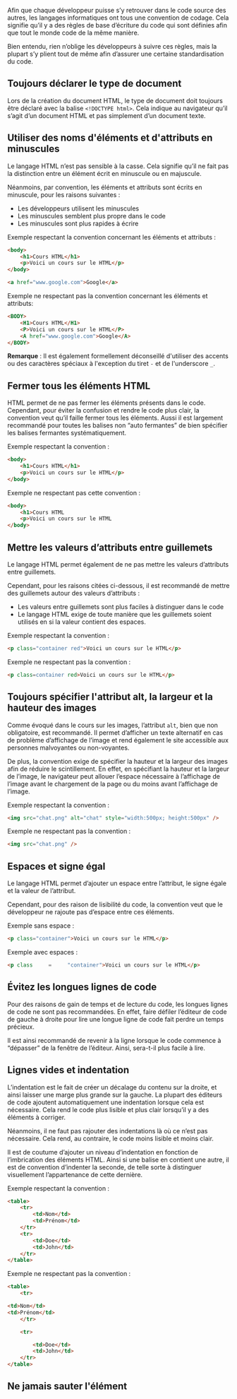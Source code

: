 Afin que chaque développeur puisse s’y retrouver dans le code source des autres, les langages informatiques ont tous une convention de codage. Cela signifie qu’il y a des règles de base d’écriture du code qui sont définies afin que tout le monde code de la même manière.

Bien entendu, rien n’oblige les développeurs à suivre ces règles, mais la plupart s’y plient tout de même afin d’assurer une certaine standardisation du code.

## Toujours déclarer le type de document

Lors de la création du document HTML, le type de document doit toujours être déclaré avec la balise ```<!DOCTYPE html>```. Cela indique au navigateur qu’il s’agit d’un document HTML et pas simplement d’un document texte.

## Utiliser des noms d'éléments et d'attributs en minuscules

Le langage HTML n’est pas sensible à la casse. Cela signifie qu’il ne fait pas la distinction entre un élément écrit en minuscule ou en majuscule.

Néanmoins, par convention, les éléments et attributs sont écrits en minuscule, pour les raisons suivantes :

- Les développeurs utilisent les minuscules
- Les minuscules semblent plus propre dans le code
- Les minuscules sont plus rapides à écrire

Exemple respectant la convention concernant les éléments et attributs :

```html
<body>
    <h1>Cours HTML</h1>
    <p>Voici un cours sur le HTML</p>
</body>

<a href="www.google.com">Google</a>
```

Exemple ne respectant pas la convention concernant les éléments et attributs:

```html
<BODY>
    <H1>Cours HTML</H1>
    <P>Voici un cours sur le HTML</P>
    <A href="www.google.com">Google</A>
</BODY>
```

__Remarque__ : Il est également formellement déconseillé d'utiliser des accents ou des caractères spéciaux à l'exception du tiret ```-``` et de l'underscore ```_```.

## Fermer tous les éléments HTML

HTML permet de ne pas fermer les éléments présents dans le code. Cependant, pour éviter la confusion et rendre le code plus clair, la convention veut qu’il faille fermer tous les éléments. Aussi il est largement recommandé pour toutes les balises non “auto fermantes” de bien spécifier les balises fermantes systématiquement.

Exemple respectant la convention : 

```html
<body>
    <h1>Cours HTML</h1>
    <p>Voici un cours sur le HTML</p>
</body>
```

Exemple ne respectant pas cette convention :

```html
<body>
    <h1>Cours HTML
    <p>Voici un cours sur le HTML
</body>
```

## Mettre les valeurs d’attributs entre guillemets

Le langage HTML permet également de ne pas mettre les valeurs d’attributs entre guillemets.

Cependant, pour les raisons citées ci-dessous, il est recommandé de mettre des guillemets autour des valeurs d’attributs :

- Les valeurs entre guillemets sont plus faciles à distinguer dans le code
- Le langage HTML exige de toute manière que les guillemets soient utilisés en si la valeur contient des espaces.

Exemple respectant la convention :

```html
<p class="container red">Voici un cours sur le HTML</p>
```

Exemple ne respectant pas la convention :

```html
<p class=container red>Voici un cours sur le HTML</p>
```

## Toujours spécifier l'attribut alt, la largeur et la hauteur des images

Comme évoqué dans le cours sur les images, l’attribut ```alt```, bien que non obligatoire, est recommandé. Il permet d’afficher un texte alternatif en cas de problème d’affichage de l’image et rend également le site accessible aux personnes malvoyantes ou non-voyantes.

De plus, la convention exige de spécifier la hauteur et la largeur des images afin de réduire le scintillement. En effet, en spécifiant la hauteur et la largeur de l’image, le navigateur peut allouer l’espace nécessaire à l’affichage de l’image avant le chargement de la page ou du moins avant l’affichage de l’image. 

Exemple respectant la convention :

```html
<img src="chat.png" alt="chat" style="width:500px; height:500px" />
```

Exemple ne respectant pas la convention :

```html
<img src="chat.png" />
```

## Espaces et signe égal

Le langage HTML permet d’ajouter un espace entre l’attribut, le signe égale et la valeur de l’attribut. 

Cependant, pour des raison de lisibilité du code, la convention veut que le développeur ne rajoute pas d’espace entre ces éléments.

Exemple sans espace :

```html
<p class="container">Voici un cours sur le HTML</p>
```

Exemple avec espaces :

```html
<p class     =     "container">Voici un cours sur le HTML</p>
```

## Évitez les longues lignes de code

Pour des raisons de gain de temps et de lecture du code, les longues lignes de code ne sont pas recommandées. En effet, faire défiler l’éditeur de code de gauche à droite pour lire une longue ligne de code fait perdre un temps précieux. 

Il est ainsi recommandé de revenir à la ligne lorsque le code commence à “dépasser” de la fenêtre de l’éditeur. Ainsi, sera-t-il plus facile à lire.

## Lignes vides et indentation

L’indentation est le fait de créer un décalage du contenu sur la droite, et ainsi laisser une marge plus grande sur la gauche. La plupart des éditeurs de code ajoutent automatiquement une indentation lorsque cela est nécessaire. Cela rend le code plus lisible et plus clair lorsqu’il y a des éléments à corriger.

Néanmoins, il ne faut pas rajouter des indentations là où ce n’est pas nécessaire. Cela rend, au contraire, le code moins lisible et moins clair.

Il est de coutume d’ajouter un niveau d’indentation en fonction de l’imbrication des éléments HTML. Ainsi si une balise en contient une autre, il est de convention d’indenter la seconde, de telle sorte à distinguer visuellement l’appartenance de cette dernière.

Exemple respectant la convention :

```html
<table>
    <tr>
        <td>Nom</td>
        <td>Prénom</td>
    </tr>
    <tr>
        <td>Doe</td>
        <td>John</td>
    </tr>
</table>
```

Exemple ne respectant pas la convention :

```html
<table>
    <tr>

<td>Nom</td>
<td>Prénom</td>
    </tr>

    <tr>

        <td>Doe</td>
        <td>John</td>
    </tr>
</table>
```

## Ne jamais sauter l'élément <title>

Dans le document HTML, l’élément ```<title></title>``` doit toujours être renseigné. En effet, en plus de définir un titre dans l’onglet ou la fenêtre du navigateur, en plus de fournir un titre à la page lorsqu’elle est ajoutée en favoris, cela permet aussi un meilleur référencement par les moteurs de recherche.

Il est donc recommandé d’écrire un titre qui soit le plus précis possible - sans être trop long, cependant.

Exemple :

```html
<title>Guide de style HTML et conventions de codage</title>
```

## Omettre les éléments ```<html>``` et ```<body>```

Un document HTML est valide, même sans les éléments ```<html></html>``` et ```<body></body>```. Cependant, par soucis de compatibilité du site web avec les anciens navigateurs, il est tout de même recommandé de mettre ces balises. En effet, l’omission de ces balises peut créer des bugs sur les anciens navigateurs.

Exemple respectant cette convention :

```html
<!DOCTYPE html>
<html>
<head>
    <title>Conventions de codage</title>
</head> 

<body>
    <h1>Cours HTML</h1>
    <p>Voici un cours sur le HTML</p>    
</body>
</html>
```

Exemple ne respectant pas cette convention :

```html
<!DOCTYPE html>
<head>
    <title>Conventions de codage</title>
</head>

<h1>Cours HTML</h1>
<p>Voici un cours sur le HTML</p>
```

## Omettre l’élément ```<head>```

Un fichier HTML est également viable sans les balises ```<head></head>```. Si tel est le cas, les navigateurs ajouteront des éléments par défaut contenus dans le ```<head>```.

Malgré tout, il est recommandé d’ajouter l’élément ```<head>```. Cela permet au développeur d’ajouter les informations précises contenues dans cet élément.

Exemple avec le ```<head>``` :

```html
<!DOCTYPE html>
<html>
<head>
    <title>Conventions de codage</title>
</head> 

<body>
    <h1>Cours HTML</h1>
    <p>Voici un cours sur le HTML</p>    
</body>
</html>
```

Exemple sans le ```<head>``` :

```html
<!DOCTYPE html>
<html>
<title>Conventions de codage</title>

<body>
    <h1>Cours HTML</h1>
    <p>Voici un cours sur le HTML</p>    
</body>
</html>
```

## Fermer les éléments HTML vides

Le langage HTML permet au développeur de ne pas ajouter un slash (/) à la fin d’une balise auto-fermante, et aucune règle précise n’existe sur le fait d’ajouter ce slash. Ceci est à la discrétion du développeur.

Ainsi, l’exemple ci-dessous est-il accepté :

```html
<meta charset="utf-8">
```

Et cet exemple est aussi accepté :

```html
<meta charset="utf-8" />
```

## Ajouter l'attribut lang

En HTML, la convention exige de toujours ajouter et renseigner l’attribut ```lang``` dans la balise ```<html>```, car cela aide les moteurs de recherche pour le référencement du site web.

Exemple :

```html
<!DOCTYPE html>
<html lang="fr-FR">
<head>
    <title>Conventions de codage</title>
</head> 

<body>
	...
</body>
</html>
```

## Extensions des fichiers HTML

Il existe deux extensions pour un fichier HTML :

- L’extension .html
- L’extension .htm

Aucune différence n’existe entre ces deux extensions. Les deux seront traitées, par le navigateur, comme des fichiers HTML.